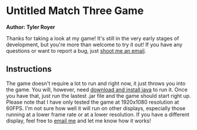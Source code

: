 # Untitled Match Three Game
**Author: Tyler Royer**

Thanks for taking a look at my game!  It's still in the very early stages of development, but you're 
more than welcome to try it out!  If you have any questions or want to report a bug, just [shoot me 
an email](mailto:tyler.wayne.royer@gmail.com).   
   
## Instructions
The game doesn't require a lot to run and right now, it just throws you into the game.  You will, 
however, need [download and install java](https://www.java.com/) to run it.  Once you have that, just run the 
lastest .jar file and the game should start right up.   
Please note that I have only tested the game at 1920x1080 resolution at 60FPS.  I'm not sure how 
well it will run on other displays, especially those running at a lower frame rate or at a lower 
resolution.  If you have a different display, feel free to [email me](mailto:tyler.wayne.royer@gmail.com) 
and let me know how it works!